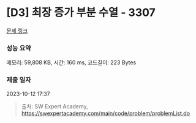 # [D3] 최장 증가 부분 수열 - 3307 

[문제 링크](https://swexpertacademy.com/main/code/problem/problemDetail.do?contestProbId=AWBOKg-a6l0DFAWr) 

### 성능 요약

메모리: 59,808 KB, 시간: 160 ms, 코드길이: 223 Bytes

### 제출 일자

2023-10-12 17:37



> 출처: SW Expert Academy, https://swexpertacademy.com/main/code/problem/problemList.do